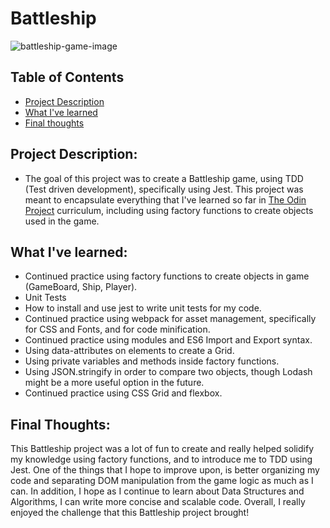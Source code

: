 # Battleship

![battleship-game-image](https://user-images.githubusercontent.com/33581109/206804364-012ea262-79c1-4445-95ef-e814520fd605.png)

## Table of Contents
- [Project Description](https://github.com/jwjepson/battleship#project-description)
- [What I've learned](https://github.com/jwjepson/battleship#what-ive-learned)
- [Final thoughts](https://github.com/jwjepson/battleship#final-thoughts)



## Project Description: 
- The goal of this project was to create a Battleship game, using TDD (Test driven development), specifically using Jest. This project was meant to encapsulate everything that I've learned so far in [The Odin Project](https://www.theodinproject.com) curriculum, including using factory functions to create objects used in the game. 

## What I've learned:
- Continued practice using factory functions to create objects in game (GameBoard, Ship, Player).
- Unit Tests
- How to install and use jest to write unit tests for my code.
- Continued practice using webpack for asset management, specifically for CSS and Fonts, and for code minification. 
- Continued practice using modules and ES6 Import and Export syntax. 
- Using data-attributes on elements to create a Grid.
- Using private variables and methods inside factory functions. 
- Using JSON.stringify in order to compare two objects, though Lodash might be a more useful option in the future.
- Continued practice using CSS Grid and flexbox.




## Final Thoughts:
This Battleship project was a lot of fun to create and really helped solidify my knowledge using factory functions, and to introduce me to TDD using Jest. One of the things that I hope to improve upon, is better organizing my code and separating DOM manipulation from the game logic as much as I can. In addition, I hope as I continue to learn about Data Structures and Algorithms, I can write more concise and scalable code. Overall, I really enjoyed the challenge that this Battleship project brought!
